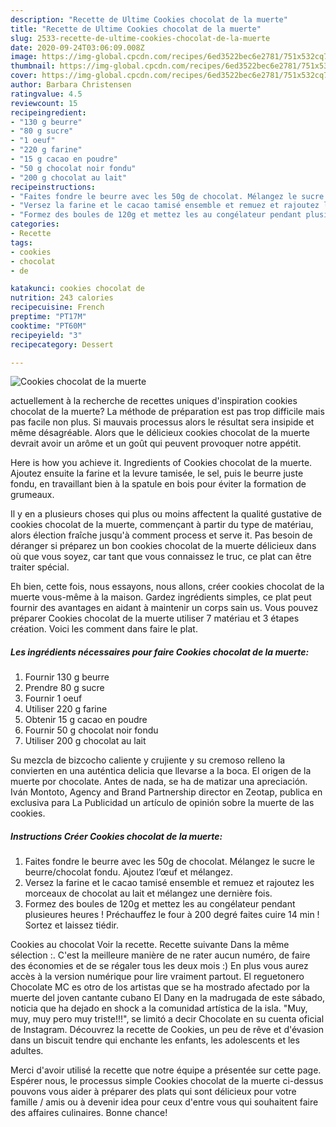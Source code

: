 ```yaml
---
description: "Recette de Ultime Cookies chocolat de la muerte"
title: "Recette de Ultime Cookies chocolat de la muerte"
slug: 2533-recette-de-ultime-cookies-chocolat-de-la-muerte
date: 2020-09-24T03:06:09.008Z
image: https://img-global.cpcdn.com/recipes/6ed3522bec6e2781/751x532cq70/cookies-chocolat-de-la-muerte-photo-principale-de-la-recette.jpg
thumbnail: https://img-global.cpcdn.com/recipes/6ed3522bec6e2781/751x532cq70/cookies-chocolat-de-la-muerte-photo-principale-de-la-recette.jpg
cover: https://img-global.cpcdn.com/recipes/6ed3522bec6e2781/751x532cq70/cookies-chocolat-de-la-muerte-photo-principale-de-la-recette.jpg
author: Barbara Christensen
ratingvalue: 4.5
reviewcount: 15
recipeingredient:
- "130 g beurre"
- "80 g sucre"
- "1 oeuf"
- "220 g farine"
- "15 g cacao en poudre"
- "50 g chocolat noir fondu"
- "200 g chocolat au lait"
recipeinstructions:
- "Faites fondre le beurre avec les 50g de chocolat. Mélangez le sucre le beurre/chocolat fondu. Ajoutez l’œuf et mélangez."
- "Versez la farine et le cacao tamisé ensemble et remuez et rajoutez les morceaux de chocolat au lait et mélangez une dernière fois."
- "Formez des boules de 120g et mettez les au congélateur pendant plusieures heures ! Préchauffez le four à 200 degré faites cuire 14 min ! Sortez et laissez tiédir."
categories:
- Recette
tags:
- cookies
- chocolat
- de

katakunci: cookies chocolat de 
nutrition: 243 calories
recipecuisine: French
preptime: "PT17M"
cooktime: "PT60M"
recipeyield: "3"
recipecategory: Dessert

---
```



![Cookies chocolat de la muerte](https://img-global.cpcdn.com/recipes/6ed3522bec6e2781/751x532cq70/cookies-chocolat-de-la-muerte-photo-principale-de-la-recette.jpg)

actuellement à la recherche de recettes uniques d'inspiration cookies chocolat de la muerte? La méthode de préparation est pas trop difficile mais pas facile non plus. Si mauvais processus alors le résultat sera insipide et même désagréable. Alors que le délicieux cookies chocolat de la muerte devrait avoir un arôme et un goût qui peuvent provoquer notre appétit.

Here is how you achieve it. Ingredients of Cookies chocolat de la muerte. Ajoutez ensuite la farine et la levure tamisée, le sel, puis le beurre juste fondu, en travaillant bien à la spatule en bois pour éviter la formation de grumeaux.

Il y en a plusieurs choses qui plus ou moins affectent la qualité gustative de cookies chocolat de la muerte, commençant à partir du type de matériau, alors élection fraîche jusqu'à comment process et serve it. Pas besoin de déranger si préparez un bon cookies chocolat de la muerte délicieux dans où que vous soyez, car tant que vous connaissez le truc, ce plat can être traiter spécial.


Eh bien, cette fois, nous essayons, nous allons, créer cookies chocolat de la muerte vous-même à la maison. Gardez ingrédients simples, ce plat peut fournir des avantages en aidant à maintenir un corps sain us. Vous pouvez préparer Cookies chocolat de la muerte utiliser 7 matériau et 3 étapes création. Voici les comment dans faire le plat.

<!--inarticleads1-->

##### Les ingrédients nécessaires pour faire Cookies chocolat de la muerte:

1. Fournir 130 g beurre
1. Prendre 80 g sucre
1. Fournir 1 oeuf
1. Utiliser 220 g farine
1. Obtenir 15 g cacao en poudre
1. Fournir 50 g chocolat noir fondu
1. Utiliser 200 g chocolat au lait


Su mezcla de bizcocho caliente y crujiente y su cremoso relleno la convierten en una auténtica delicia que llevarse a la boca. El origen de la muerte por chocolate. Antes de nada, se ha de matizar una apreciación. Iván Montoto, Agency and Brand Partnership director en Zeotap, publica en exclusiva para La Publicidad un artículo de opinión sobre la muerte de las cookies. 

<!--inarticleads2-->

##### Instructions Créer Cookies chocolat de la muerte:

1. Faites fondre le beurre avec les 50g de chocolat. Mélangez le sucre le beurre/chocolat fondu. Ajoutez l’œuf et mélangez.
1. Versez la farine et le cacao tamisé ensemble et remuez et rajoutez les morceaux de chocolat au lait et mélangez une dernière fois.
1. Formez des boules de 120g et mettez les au congélateur pendant plusieures heures ! Préchauffez le four à 200 degré faites cuire 14 min ! Sortez et laissez tiédir.


Cookies au chocolat Voir la recette. Recette suivante Dans la même sélection :. C&#39;est la meilleure manière de ne rater aucun numéro, de faire des économies et de se régaler tous les deux mois :) En plus vous aurez accès à la version numérique pour lire vraiment partout. El reguetonero Chocolate MC es otro de los artistas que se ha mostrado afectado por la muerte del joven cantante cubano El Dany en la madrugada de este sábado, noticia que ha dejado en shock a la comunidad artística de la isla. &#34;Muy, muy, muy pero muy triste!!!&#34;, se limitó a decir Chocolate en su cuenta oficial de Instagram. Découvrez la recette de Cookies, un peu de rêve et d&#39;évasion dans un biscuit tendre qui enchante les enfants, les adolescents et les adultes. 


Merci d'avoir utilisé la recette que notre équipe a présentée sur cette page. Espérer nous, le processus simple Cookies chocolat de la muerte ci-dessus pouvons vous aider à préparer des plats qui sont délicieux pour votre famille / amis ou à devenir idea pour ceux d'entre vous qui souhaitent faire des affaires culinaires. Bonne chance!
